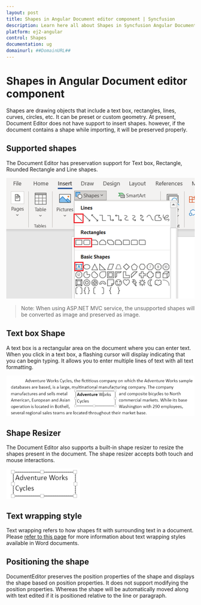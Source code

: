 ```yaml
---
layout: post
title: Shapes in Angular Document editor component | Syncfusion
description: Learn here all about Shapes in Syncfusion Angular Document editor component of Syncfusion Essential JS 2 and more.
platform: ej2-angular
control: Shapes 
documentation: ug
domainurl: ##DomainURL##
---
```


# Shapes in Angular Document editor component

Shapes are drawing objects that include a text box, rectangles, lines, curves, circles, etc. It can be preset or custom geometry. At present, Document Editor does not have support to insert shapes. however, if the document contains a shape while importing, it will be preserved properly.

## Supported shapes

The Document Editor has preservation support for Text box, Rectangle, Rounded Rectangle and Line shapes.

![List of supported shapes in DocumentEditor](images/Shapes_images/supported_shapes.png)

>Note: When using ASP.NET MVC service, the unsupported shapes will be converted as image and preserved as image.

## Text box Shape

A text box is a rectangular area on the document where you can enter text. When you click in a text box, a flashing cursor will display indicating that you can begin typing. It allows you to enter multiple lines of text with all text formatting.

![Text box shape view in DocumentEditor](images/Shapes_images/textbox_shape.png)

## Shape Resizer

The Document Editor also supports a built-in shape resizer to resize the shapes present in the document. The shape resizer accepts both touch and mouse interactions.

![Shape resizer view in DocumentEditor](images/Shapes_images/shape_resizer.png)

## Text wrapping style

Text wrapping refers to how shapes fit with surrounding text in a document. Please [refer to this page](../document-editor/text-wrapping-style) for more information about text wrapping styles available in Word documents.

## Positioning the shape

DocumentEditor preserves the position properties of the shape and displays the shape based on position properties. It does not support modifying the position properties. Whereas the shape will be automatically moved along with text edited if it is positioned relative to the line or paragraph.

